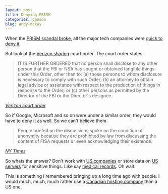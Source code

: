 ```yaml
---
layout: post
title: Denying PRISM
categories: Canada
blog: andy-mckay
---
```


When the <a href="http://www.guardian.co.uk/world/2013/jun/07/prism-tech-giants-shock-nsa-data-mining">PRISM scandal broke</a>,
all the major tech companies were <a href="http://googleblog.blogspot.ca/2013/06/what.html">quick to deny it</a>.

But look at the <a href="http://www.guardian.co.uk/world/2013/jun/06/nsa-phone-records-verizon-court-order">Verizon sharing</a>
court order. The court order states:

<blockquote>IT IS FURTHER ORDERED that no person shall disclose to any other person that
the FBI or NSA has sought or obtained tangible things under this Order, other than to:
(a) those persons to whom disclosure is necessary to comply with such Order; (b)
an attorney to obtain legal advice or assistance with respect to the production of things
in response to the Order; or (c) other persons as permitted by the Director of the FBI
or the Director's designee.</blockquote>
<cite><a href="http://www.guardian.co.uk/world/interactive/2013/jun/06/verizon-telephone-data-court-order">Verizon court order</a></cite>

So if Google, Microsoft and so on were under a similar order, they would have to deny it as well. So we can't believe them.

<blockquote>People briefed on the discussions spoke on the condition of anonymity because they are prohibited by law from discussing the content of FISA requests or even acknowledging their existence. </blockquote>
<cite><a href="http://www.nytimes.com/2013/06/08/technology/tech-companies-bristling-concede-to-government-surveillance-efforts.html">NY Times</a></cite>

So whats the answer? Don't work with <a href="http://www.independent.co.uk/life-style/gadgets-and-tech/news/mps-call-for-government-to-consider-ending-use-of-cloud-amid-concerns-that-us-authorities-can-access-information-8473693.html">US companies</a> or store data on <a href="http://www.out-law.com/en/articles/2013/may/cloud-provider-to-build-uk-data-centre-after-admitting-data-security-concerns-have-hindered-bids-for-government-contracts/">US servers</a> for sensitive things. Like say <a href="http://www.cbc.ca/news/canada/british-columbia/story/2007/07/17/bc-maximus.html">medical records</a>. Oh wait.

This is something I remembered bringing up a long time ago with people. I would much, much, much rather use a <a href="http://www.cacloud.com/">Canadian hosting company</a> than a US one.
